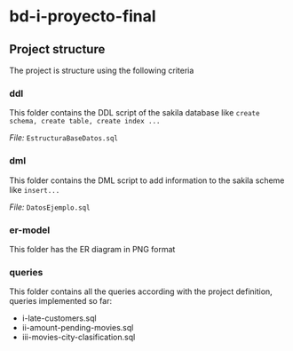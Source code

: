 # bd-i-proyecto-final

## Project structure

The project is structure using the following criteria

### ddl

This folder contains the DDL script of the sakila database like ``` create schema, create table, create index ... ```

*File:* ```EstructuraBaseDatos.sql```

### dml

This folder contains the DML script to add information to the sakila scheme like ```insert...```

*File:* ```DatosEjemplo.sql```

### er-model

This folder has the ER diagram in PNG format

### queries

This folder contains all the queries according with the project definition, queries implemented so far:

* i-late-customers.sql
* ii-amount-pending-movies.sql
* iii-movies-city-clasification.sql

